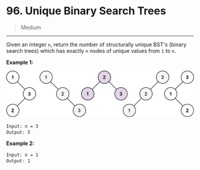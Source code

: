 # 96. Unique Binary Search Trees

> Medium

------

Given an integer `n`, return the number of structurally unique BST's (binary search trees) which has exactly `n` nodes of unique values from `1` to `n`.

**Example 1:**

![tree](images/tree.jpg)

```
Input: n = 3
Output: 5
```

**Example 2:**

```
Input: n = 1
Output: 1
```
